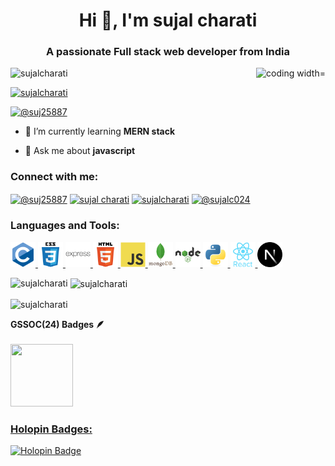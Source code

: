 <h1 align="center">Hi 👋, I'm sujal charati</h1>
<h3 align="center">A passionate Full stack web developer from India</h3>
<img align="right" alt="coding width="400" src= https://media.tenor.com/-UygBh3nnfEAAAAC/coding.gif>

<p align="left"> <img src="https://komarev.com/ghpvc/?username=sujalcharati&label=Profile%20views&color=0e75b6&style=flat" alt="sujalcharati" /> </p>

<p align="left"> <a href="https://github.com/ryo-ma/github-profile-trophy"><img src="https://github-profile-trophy.vercel.app/?username=sujalcharati" alt="sujalcharati" /></a> </p>

<p align="left"> <a href="https://twitter.com/@suj25887" target="blank"><img src="https://img.shields.io/twitter/follow/@suj25887?logo=twitter&style=for-the-badge" alt="@suj25887" /></a> </p>

- 🌱 I’m currently learning **MERN stack**

- 💬 Ask me about **javascript**

<h3 align="left">Connect with me:</h3>
<p align="left">
<a href="https://twitter.com/@suj25887" target="blank"><img align="center" src="https://raw.githubusercontent.com/rahuldkjain/github-profile-readme-generator/master/src/images/icons/Social/twitter.svg" alt="@suj25887" height="30" width="40" /></a>
<a href="https://linkedin.com/in/sujal charati" target="blank"><img align="center" src="https://raw.githubusercontent.com/rahuldkjain/github-profile-readme-generator/master/src/images/icons/Social/linked-in-alt.svg" alt="sujal charati" height="30" width="40" /></a>
<a href="https://instagram.com/sujalcharati" target="blank"><img align="center" src="https://raw.githubusercontent.com/rahuldkjain/github-profile-readme-generator/master/src/images/icons/Social/instagram.svg" alt="sujalcharati" height="30" width="40" /></a>
<a href="https://www.hackerrank.com/@sujalc024" target="blank"><img align="center" src="https://raw.githubusercontent.com/rahuldkjain/github-profile-readme-generator/master/src/images/icons/Social/hackerrank.svg" alt="@sujalc024" height="30" width="40" /></a>
</p>

<h3 align="left">Languages and Tools:</h3>
<p align="left"> <a href="https://www.cprogramming.com/" target="_blank" rel="noreferrer"> <img src="https://raw.githubusercontent.com/devicons/devicon/master/icons/c/c-original.svg" alt="c" width="40" height="40"/> </a> <a href="https://www.w3schools.com/css/" target="_blank" rel="noreferrer"> <img src="https://raw.githubusercontent.com/devicons/devicon/master/icons/css3/css3-original-wordmark.svg" alt="css3" width="40" height="40"/> </a> <a href="https://expressjs.com" target="_blank" rel="noreferrer"> <img src="https://raw.githubusercontent.com/devicons/devicon/master/icons/express/express-original-wordmark.svg" alt="express" width="40" height="40"/> </a> <a href="https://www.w3.org/html/" target="_blank" rel="noreferrer"> <img src="https://raw.githubusercontent.com/devicons/devicon/master/icons/html5/html5-original-wordmark.svg" alt="html5" width="40" height="40"/> </a> <a href="https://developer.mozilla.org/en-US/docs/Web/JavaScript" target="_blank" rel="noreferrer"> <img src="https://raw.githubusercontent.com/devicons/devicon/master/icons/javascript/javascript-original.svg" alt="javascript" width="40" height="40"/> </a> <a href="https://www.mongodb.com/" target="_blank" rel="noreferrer"> <img src="https://raw.githubusercontent.com/devicons/devicon/master/icons/mongodb/mongodb-original-wordmark.svg" alt="mongodb" width="40" height="40"/> </a> <a href="https://nodejs.org" target="_blank" rel="noreferrer"> <img src="https://raw.githubusercontent.com/devicons/devicon/master/icons/nodejs/nodejs-original-wordmark.svg" alt="nodejs" width="40" height="40"/> </a> <a href="https://www.python.org" target="_blank" rel="noreferrer"> <img src="https://raw.githubusercontent.com/devicons/devicon/master/icons/python/python-original.svg" alt="python" width="40" height="40"/> </a> <a href="https://reactjs.org/" target="_blank" rel="noreferrer"> <img src="https://raw.githubusercontent.com/devicons/devicon/master/icons/react/react-original-wordmark.svg" alt="react" width="40" height="40"/> </a>
    <a href="https://nextjs.org/" target="_blank" rel="noreferrer"> 
        <img src="https://raw.githubusercontent.com/devicons/devicon/master/icons/nextjs/nextjs-original.svg" alt="nextjs" width="40" height="40"/>
    </a>
</p>

<p><img align="left" src="https://github-readme-stats.vercel.app/api/top-langs?username=sujalcharati&show_icons=true&locale=en&layout=compact" alt="sujalcharati" /></p>

<p>&nbsp;<img align="center" src="https://github-readme-stats.vercel.app/api?username=sujalcharati&show_icons=true&locale=en" alt="sujalcharati" /></p>

<p><img align="center" src="https://github-readme-streak-stats.herokuapp.com/?user=sujalcharati&" alt="sujalcharati" /></p>

 <summary><b>GSSOC(24) Badges 🪶</b></summary><br>
<div style='display:flex; align-items:center; gap: 10px;' align='center'><a href="https://gssoc.girlscript.tech/leaderboard">
<img src="https://raw.githubusercontent.com/GSSoC24/Postman-Challenge/main/docs/assets/Postman%20White.png" width="100px" height="100px" />
</div>
<h3 align="left">Holopin Badges:</h3>
<p align="left">
  <a href="https://holopin.io/@sujalcharati" target="_blank">
    <img src="https://holopin.me/sujalcharati" alt="Holopin Badge" />
  </a>
</p>





